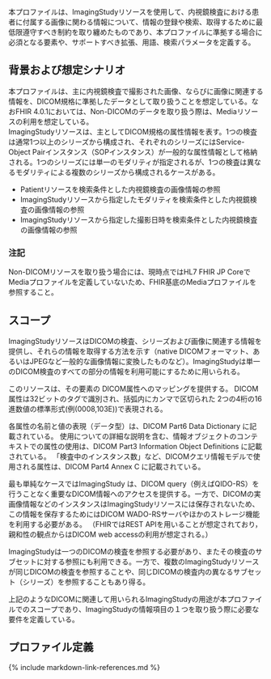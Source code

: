 
本プロファイルは、ImagingStudyリソースを使用して、内視鏡検査における患者に付属する画像に関わる情報について、情報の登録や検索、取得するために最低限遵守すべき制約を取り纏めたものであり、本プロファイルに準拠する場合に必須となる要素や、サポートすべき拡張、用語、検索パラメータを定義する。

## 背景および想定シナリオ

本プロファイルは、主に内視鏡検査で撮影された画像、ならびに画像に関連する情報を、DICOM規格に準拠したデータとして取り扱うことを想定している。なおFHIR 4.0.1においては、Non-DICOMのデータを取り扱う際は、Mediaリソースの利用を想定している。  
ImagingStudyリソースは、主としてDICOM規格の属性情報を表す。1つの検査は通常1つ以上のシリーズから構成され、それぞれのシリーズにはService-Object Pairインスタンス（SOPインスタンス）が一般的な属性情報として格納される。1つのシリーズには単一のモダリティが指定されるが、1つの検査は異なるモダリティによる複数のシリーズから構成されるケースがある。

- Patientリソースを検索条件とした内視鏡検査の画像情報の参照
- ImagingStudyリソースから指定したモダリティを検索条件とした内視鏡検査の画像情報の参照
- ImagingStudyリソースから指定した撮影日時を検索条件とした内視鏡検査の画像情報の参照

<h3>注記</h3>
Non-DICOMリソースを取り扱う場合には、現時点ではHL7 FHIR JP CoreでMediaプロファイルを定義していないため、FHIR基底のMediaプロファイルを参照すること。

## スコープ

ImagingStudyリソースはDICOMの検査、シリーズおよび画像に関連する情報を提供し、それらの情報を取得する方法を示す（native DICOMフォーマット、あるいはJPEGなど一般的な画像情報に変換したものなど）。ImagingStudyは単一のDICOM検査のすべての部分の情報を利用可能にするために用いられる。

このリソースは、その要素の DICOM属性へのマッピングを提供する。 DICOM属性は32ビットのタグで識別され、括弧内にカンマで区切られた 2つの4桁の16進数値の標準形式(例(0008,103E))で表現される。 

各属性の名前と値の表現（データ型）は、DICOM Part6 Data Dictionary に記載されている。 使用についての詳細な説明を含む、情報オブジェクトのコンテキストでの属性の使用は、DICOM Part3 Information Object Definitions に記載されている。 「検査中のインスタンス数」など、DICOMクエリ情報モデルで使用される属性は、DICOM Part4 Annex C に記載されている。

最も単純なケースではImagingStudy は、DICOM query（例えばQIDO-RS）を行うことなく重要なDICOM情報へのアクセスを提供する。一方で、DICOMの実画像情報などのインスタンスはImagingStudyリソースには保存されないため、この情報を保存するためにはDICOM WADO-RSサーバやほかのストレージ機能を利用する必要がある。 （FHIRではREST APIを用いることが想定されており，親和性の観点からはDICOM web accessの利用が想定される。）

ImagingStudyは一つのDICOMの検査を参照する必要があり、またその検査のサブセットに対する参照にも利用できる。一方で、複数のImagingStudyリソースが同じDICOMの検査を参照することや、同じDICOMの検査内の異なるサブセット（シリーズ）を参照することもあり得る。

上記のようなDICOMに関連して用いられるImagingStudyの用途が本プロファイルでのスコープであり、ImagingStudyの情報項目の１つを取り扱う際に必要な要件を定義している。


## プロファイル定義

{% include markdown-link-references.md %}
